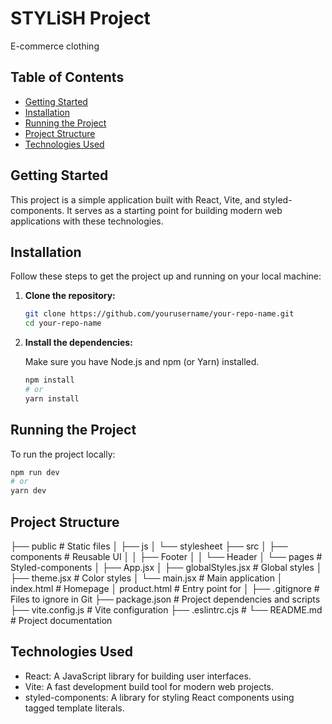# STYLiSH Project

E-commerce clothing

## Table of Contents

- [Getting Started](#getting-started)
- [Installation](#installation)
- [Running the Project](#running-the-project)
- [Project Structure](#project-structure)
- [Technologies Used](#technologies-used)

## Getting Started

This project is a simple application built with React, Vite, and styled-components. It serves as a starting point for building modern web applications with these technologies.

## Installation

Follow these steps to get the project up and running on your local machine:

1. **Clone the repository:**
     ```bash
    git clone https://github.com/yourusername/your-repo-name.git
    cd your-repo-name
   ```
2. **Install the dependencies:**
    
    Make sure you have Node.js and npm (or Yarn) installed.
     ```bash
    npm install
    # or
    yarn install
    ```
## Running the Project

To run the project locally:
```bash
npm run dev
# or
yarn dev
```
## Project Structure

├── public              # Static files
│   ├── js
│   └── stylesheet
├── src
│   ├── components      # Reusable UI 
│   │  ├── Footer
│   │  └── Header
│   └── pages           # Styled-components
│      ├── App.jsx 
│      ├── globalStyles.jsx   # Global styles
│      ├── theme.jsx    # Color styles
│      └── main.jsx     # Main application
│ 
index.html              # Homepage
│ 
product.html            # Entry point for
│ 
├── .gitignore          # Files to ignore in Git
├── package.json        # Project dependencies and scripts
├── vite.config.js      # Vite configuration
├── .eslintrc.cjs       #
└── README.md           # Project documentation

## Technologies Used

- React: A JavaScript library for building user interfaces.
- Vite: A fast development build tool for modern web projects.
- styled-components: A library for styling React components using tagged template literals.

